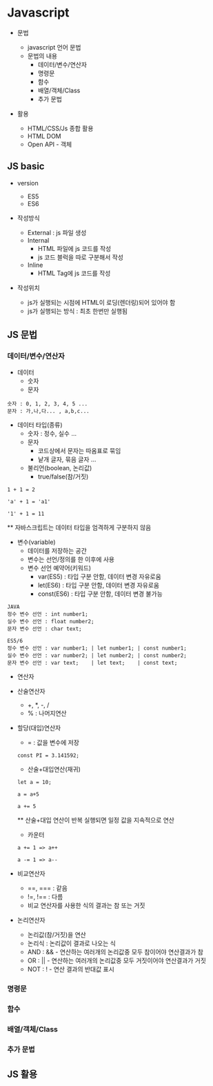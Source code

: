 # Javascript

- 문법

  - javascript 언어 문법
  - 문법의 내용
    - 데이터/변수/연산자
    - 명령문
    - 함수
    - 배열/객체/Class
    - 추가 문법

- 활용
  - HTML/CSS/Js 종합 활용
  - HTML DOM
  - Open API - 객체

## JS basic

- version

  - ES5
  - ES6

- 작성방식

  - External : js 파일 생성
  - Internal
    - HTML 파일에 js 코드를 작성
    - js 코드 블럭을 따로 구분해서 작성
  - Inline
    - HTML Tag에 js 코드를 작성

- 작성위치
  - js가 실행되는 시점에 HTML이 로딩(렌더링)되어 있어야 함
  - js가 실행되는 방식 : 최초 한번만 실행됨

## JS 문법

### 데이터/변수/연산자

- 데이터
  - 숫자
  - 문자

```
숫자 : 0, 1, 2, 3, 4, 5 ...
문자 : 가,나,다... , a,b,c...
```

- 데이터 타입(종류)
  - 숫자 : 정수, 실수 ...
  - 문자
    - 코드상에서 문자는 따옴표로 묶임
    - 낱개 글자, 묶음 글자 ...
  - 불리언(boolean, 논리값)
    - true/false(참/거짓)

```
1 + 1 = 2

'a' + 1 = 'a1'

'1' + 1 = 11
```

\*\* 자바스크립트는 데이터 타입을 엄격하게 구분하지 않음

- 변수(variable)
  - 데이터를 저장하는 공간
  - 변수는 선언/정의를 한 이후에 사용
  - 변수 선언 예약어(키워드)
    - var(ES5) : 타입 구분 안함, 데이터 변경 자유로움
    - let(ES6) : 타입 구분 안함, 데이터 변경 자유로움
    - const(ES6) : 타입 구분 안함, 데이터 변경 불가능

```
JAVA
정수 변수 선언 : int number1;
실수 변수 선언 : float number2;
문자 변수 선언 : char text;

ES5/6
정수 변수 선언 : var number1; | let number1; | const number1;
실수 변수 선언 : var number2; | let number2; | const number2;
문자 변수 선언 : var text;    | let text;    | const text;
```

- 연산자

- 산술연산자

  - +, \*, -, /
  - % : 나머지연산

- 할당(대입)연산자

  - = : 값을 변수에 저장

  ```
  const PI = 3.141592;
  ```

  - 산술+대입연산(재귀)

  ```
  let a = 10;

  a = a+5

  a += 5
  ```

  \*\* 산술+대입 연산이 반복 실행되면 일정 값을 지속적으로 연산

  - 카운터

  ```
  a += 1 => a++

  a -= 1 => a--
  ```

- 비교연산자

  - ==, === : 같음
  - !=, !== : 다름
  - 비교 연산자를 사용한 식의 결과는 참 또는 거짓

- 논리연산자
  - 논리값(참/거짓)을 연산
  - 논리식 : 논리값이 결과로 나오는 식
  - AND : && - 연산하는 여러개의 논리값중 모두 참이어야 연산결과가 참
  - OR : || - 연산하는 여러개의 논리값중 모두 거짓이어야 연산결과가 거짓
  - NOT : ! - 연산 결과의 반대값 표시

### 명령문

### 함수

### 배열/객체/Class

### 추가 문법

## JS 활용
